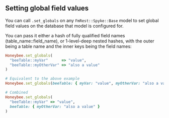 ## Setting global field values

You can call `.set_globals` on any `FmRest::Spyke::Base` model to set global
field values on the database that model is configured for.

You can pass it either a hash of fully qualified field names
(table_name::field_name), or 1-level-deep nested hashes, with the outer being a
table name and the inner keys being the field names:

```ruby
Honeybee.set_globals(
  "beeTable::myVar"      => "value",
  "beeTable::myOtherVar" => "also a value"
)

# Equivalent to the above example
Honeybee.set_globals(beeTable: { myVar: "value", myOtherVar: "also a value" })

# Combined
Honeybee.set_globals(
  "beeTable::myVar" => "value",
  beeTable: { myOtherVar: "also a value" }
)
```
